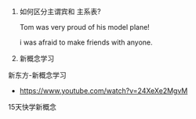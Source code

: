 1. 如何区分主谓宾和 主系表?

	Tom was very proud of his model plane!
	
	i was afraid to make friends with anyone.
	
	
2. 新概念学习

新东方-新概念学习

- https://www.youtube.com/watch?v=24XeXe2MgvM

15天快学新概念	